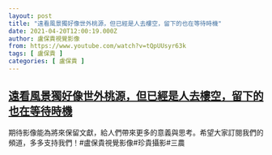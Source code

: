 ```yaml
---
layout: post
title: "遠看風景獨好像世外桃源，但已經是人去樓空，留下的也在等待時機"
date: 2021-04-20T12:00:19.000Z
author: 盧保貴視覺影像
from: https://www.youtube.com/watch?v=tQpUUsyr63k
tags: [ 盧保貴 ]
categories: [ 盧保貴 ]
---
```

<!--1618920019000-->
[遠看風景獨好像世外桃源，但已經是人去樓空，留下的也在等待時機](https://www.youtube.com/watch?v=tQpUUsyr63k)
------

<div>
期待影像能為將來保留文獻，給人們帶來更多的意義與思考。希望大家訂閱我們的頻道，多多支持我們！#盧保貴視覺影像#珍貴攝影#三農
</div>

